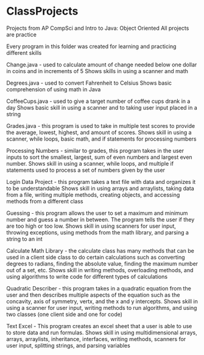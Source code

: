 # ClassProjects
Projects from AP CompSci and Intro to Java: Object Oriented
All projects are practice


Every program in this folder was created for learning and practicing different skills 

Change.java - used to calculate amount of change needed below one dollar in coins and in increments of 5
		Shows skills in using a scanner and math

Degrees.java - used to convert Fahrenheit to Celsius
		Shows basic comprehension of using math in Java

CoffeeCups.java - used to give a target number of coffee cups drank in a day
		Shows basic skill in using a scanner and to taking user input placed in a string

Grades.java - this program is used to take in multiple test scores to provide the average, lowest, highest, and amount of scores.
Shows skill in using a scanner, while loops, basic math, and if statements for processing numbers

Processing Numbers - similar to grades, this program takes in the user inputs to sort the smallest, largest, sum of even numbers and largest even number.
Shows skill in using a scanner, while loops, and multiple if statements used to process a set of numbers given by the user

Login Data Project - this program takes a text file with data and organizes it to be understandable
Shows skill in using arrays and arraylists, taking data from a file, writing multiple methods, creating objects, and accessing methods from a different class

Guessing - this program allows the user to set a maximum and minimum number and guess a number in between. The program tells the user if they are too high or too low. 
Shows skill in using scanners for user input, throwing exceptions, using methods from the math library, and parsing a string to an int

Calculate Math Library - the calculate class has many methods that can be used in a client side class to do certain calculations such as converting degrees to radians, finding the absolute value, finding the maximum number out of a set, etc. 
Shows skill in writing methods, overloading methods, and using algorithms to write code for different types of calculations

Quadratic Describer - this program takes in a quadratic equation from the user and then describes multiple aspects of the equation such as the concavity, axis of symmetry, vertx, and the x and y intercepts.
Shows skill in using a scanner for user input, writing methods to run algorithms, and using two classes (one client side and one for code)


Text Excel - This program creates an excel sheet that a user is able to use to store data and run formulas. 
Shows skill in using multidimensional arrays, arrays, arraylists, inheritance, interfaces, writing methods, scanners for user input, splitting strings, and parsing variables
